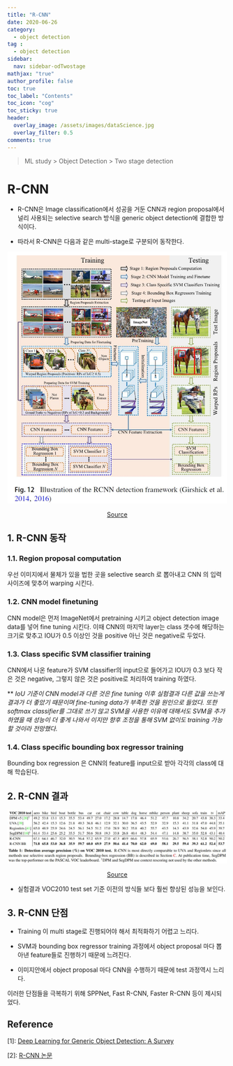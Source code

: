 ```yaml
---
title: "R-CNN"
date: 2020-06-26
category:
  - object detection
tag :
  - object detection
sidebar:
  nav: sidebar-odTwostage
mathjax: "true"
author_profile: false
toc: true
toc_label: "Contents"
toc_icon: "cog"
toc_sticky: true
header:
  overlay_image: /assets/images/dataScience.jpg
  overlay_filter: 0.5
comments: true
---
```


> ML study > Object Detection > Two stage detection

<script type="text/javascript" 
src="https://cdn.mathjax.org/mathjax/latest/MathJax.js?config=TeX-AMS_HTML">
</script>

# R-CNN
- R-CNN은 Image classification에서 성공을 거둔 CNN과 region proposal에서 널리 사용되는 selective search 방식을 generic object detection에 결합한 방식이다.

- 따라서 R-CNN은 다음과 같은 multi-stage로 구분되어 동작한다.

<center><img src="/assets/images/od/survey12.jpg" ></center>

[<center>Source</center>](https://doi.org/10.1007/s11263-019-01247-4)

## 1. R-CNN 동작
### 1.1. Region proposal computation
  
  우선 이미지에서 물체가 있을 법한 곳을 selective search 로 뽑아내고 CNN 의 입력사이즈에 맞추어 warping 시킨다.
### 1.2. CNN model finetuning 

  CNN model은 먼저 ImageNet에서 pretraining 시키고 object detection image data를 넣어 fine tuning 시킨다. 이때 CNN의 마지막 layer는 class 갯수에 해당하는 크기로 맞추고 IOU가 0.5 이상인 것을 positive 아닌 것은 negative로 두었다.

### 1.3. Class specific SVM classifier training

  CNN에서 나온 feature가 SVM classifier의 input으로 들어가고 IOU가 0.3 보다 작은 것은 negative, 그렇지 않은 것은 positive로 처리하여 training 하였다. 

   ** *IoU 기준이 CNN model과 다른 것은 fine tuning 이후 실험결과 다른 값을 쓰는게 결과가 더 좋았기 때문이며 fine-tuning data가 부족한 것을 원인으로 들었다. 또한 softmax classifier를 그대로 쓰기 않고 SVM을 사용한 이유에 대해서도 SVM을 추가하였을 때 성능이 더 좋게 나와서 이지만 향후 조정을 통해 SVM 없이도 training 가능할 것이라 전망했다.*
   
   <!--Our hypothesis is that this difference in how positives
and negatives are defined is not fundamentally important
and arises from the fact that fine-tuning data is limited.-->

### 1.4. Class specific bounding box regressor training
  Bounding box regression 은 CNN의 feature를 input으로 받아 각각의 class에 대해 학습된다.  

## 2. R-CNN 결과
<center><img src="/assets/images/od/rcnnT01.jpg" ></center>

[<center>Source</center>](https://arxiv.org/pdf/1311.2524.pdf)

- 실험결과 VOC2010 test set 기준 이전의 방식들 보다 훨씬 향상된 성능을 보인다.

## 3. R-CNN 단점
 - Training 이 multi stage로 진행되어야 해서 최적화하기 어렵고 느리다.

 - SVM과 bounding box regressor training 과정에서 object proposal 마다 뽑아낸 feature들로 진행하기 때문에 느려진다. 

 - 이미지안에서 object proposal 마다 CNN을 수행하기 때문에 test 과정역시 느리다.

이러한 단점들을 극복하기 위해 SPPNet, Fast R-CNN, Faster R-CNN 등이 제시되었다.



## Reference
\[1]: [Deep Learning for Generic Object Detection: A Survey](https://doi.org/10.1007/s11263-019-01247-4)

\[2]: [R-CNN 논문](https://arxiv.org/pdf/1311.2524.pdf)


<br><br>
